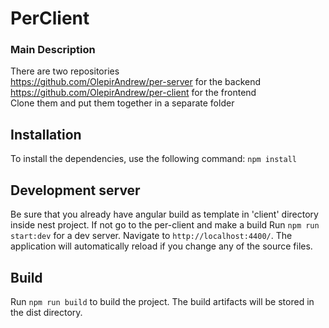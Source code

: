# PerClient


### Main Description
There are two repositories
<br>https://github.com/OlepirAndrew/per-server for the backend
<br>https://github.com/OlepirAndrew/per-client for the frontend
<br>Clone them and put them together in a separate folder

## Installation

To install the dependencies, use the following command: `npm install`

## Development server
Be sure that you already have angular build as template in 'client' directory inside nest project.
If not go to the per-client and make a build
Run `npm run start:dev` for a dev server. Navigate to `http://localhost:4400/`. 
The application will automatically reload if you change any of the source files.


## Build

Run `npm run build` to build the project. The build artifacts will be stored in the dist directory.